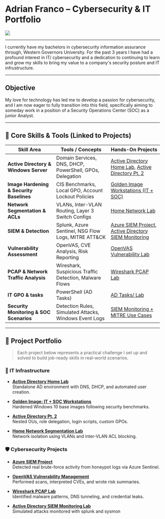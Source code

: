 # Adrian Franco – Cybersecurity & IT Portfolio  

<a href="https://www.linkedin.com/in/adrian-franco-460793200/">
  <img src="https://img.shields.io/badge/-LinkedIn-0072b1?&style=for-the-badge&logo=linkedin&logoColor=white" />
</a>

---

I currently have my bachelors in cybersecurity information assurance through, Western Governors University. For the past 3 years I have had a profound interest in IT/ cybersecurity and a dedication to continuing to learn and grow my skills to bring my value to a company's security posture and IT infrustructure.

---

## Objective

My love for technology has led me to develop a passion for cybersecurity, and I am now eager to fully transition into this field, specifically aiming to someday work in a position of a Security Operations Center (SOC) as a junior Analyst.

---

## 🔐 Core Skills & Tools (Linked to Projects)

| Skill Area | Tools / Concepts | Hands-On Projects |
|------------|------------------|-------------------|
| **Active Directory & Windows Server** | Domain Services, DNS, DHCP, PowerShell, GPOs, Delegation | [Active Directory Home Lab](https://github.com/AdrianFranc0/Active-Directory-Home-Lab), [Active Directory Pt. 2](https://github.com/AdrianFranc0/ActiveDirectory.Pt2) |
| **Image Hardening & Security Baselines** | CIS Benchmarks, Local GPO, Account Lockout Policies | [Golden Image Workstations (IT + SOC)](https://github.com/AdrianFranc0/Golden-Image-IT-and-SOC-Workstations) |
| **Network Segmentation & ACLs** | VLANs, Inter-VLAN Routing, Layer 3 Switch Configs | [Home Network Lab](https://github.com/AdrianFranc0/Network-Home-Lab) |
| **SIEM & Detection** | Splunk, Azure Sentinel, NSG Flow Logs, MITRE ATT&CK | [Azure SIEM Project](https://github.com/AdrianFranc0/Azure-SIEM-Project), [Active Directory SIEM Monitoring](https://github.com/AdrianFranc0/ActiveDirectory_SIEM_Monitoring) |
| **Vulnerability Assessment** | OpenVAS, CVE Analysis, Risk Reporting | [OpenVAS Vulnerability Lab](https://github.com/AdrianFranc0/OpenVAS-Vulnerability-Management-Lab) |
| **PCAP & Network Traffic Analysis** | Wireshark, Suspicious Traffic Detection, Malware Flows | [Wireshark PCAP Lab](https://github.com/AdrianFranc0/Wireshark-network-PCAP-analysis-Lab-VM) |
| **IT GPO & tasks** | PowerShell (AD Tasks) | [AD Tasks/ Lab](https://github.com/AdrianFranc0/ActiveDirectory.Pt2) |
| **Security Monitoring & SOC Scenarios** | Detection Rules, Simulated Attacks, Windows Event Logs | [SIEM Monitoring + MITRE Use Cases](https://github.com/AdrianFranc0/ActiveDirectory_SIEM_Monitoring) |

---

## 📁 Project Portfolio

> Each project below represents a practical challenge I set up and solved to build job-ready skills in real-world scenarios.

### 🔧 IT Infrastructure

- **[Active Directory Home Lab](https://github.com/AdrianFranc0/Active-Directory-Home-Lab)**  
  Standalone AD environment with DNS, DHCP, and automated user creation.

- **[Golden Image: IT + SOC Workstations](https://github.com/AdrianFranc0/Golden-Image-IT-and-SOC-Workstations)**  
  Hardened Windows 10 base images following security benchmarks.

- **[Active Directory Pt. 2](https://github.com/AdrianFranc0/ActiveDirectory.Pt2)**  
  Nested OUs, role delegation, login scripts, custom GPOs.

- **[Home Network Segmentation Lab](https://github.com/AdrianFranc0/Network-Home-Lab)**  
  Network isolation using VLANs and inter-VLAN ACL blocking.

### 🛡️ Cybersecurity Projects

- **[Azure SIEM Project](https://github.com/AdrianFranc0/Azure-SIEM-Project)**  
  Detected real brute-force activity from honeypot logs via Azure Sentinel.

- **[OpenVAS Vulnerability Management](https://github.com/AdrianFranc0/OpenVAS-Vulnerability-Management-Lab)**  
  Performed scans, interpreted CVEs, and wrote risk summaries.

- **[Wireshark PCAP Lab](https://github.com/AdrianFranc0/Wireshark-network-PCAP-analysis-Lab-VM)**  
  Identified malware patterns, DNS tunneling, and credential leaks.

- **[Active Directory SIEM Monitoring Lab](https://github.com/AdrianFranc0/ActiveDirectory_SIEM_Monitoring)**  
  Simulated attacks monitored with splunk and sysmon
